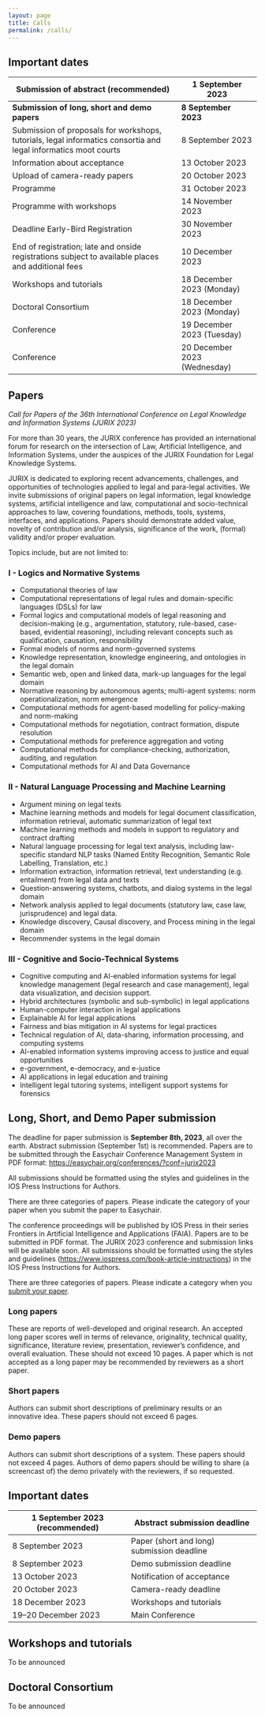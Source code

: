 ```yaml
---
layout: page
title: Calls
permalink: /calls/
---
```


## Important dates 

| Submission of abstract (recommended)                         | 1 September 2023             |
| ------------------------------------------------------------ | ---------------------------- |
| **Submission of long, short and demo papers**                | **8 September 2023**         |
| Submission of proposals for workshops, tutorials, legal informatics consortia and legal informatics moot courts | 8 September 2023            |
| Information about acceptance                                 | 13 October 2023              |
| Upload of camera-ready papers                                | 20 October 2023              |
| Programme                                                    | 31 October 2023              |
| Programme with workshops                                     | 14 November 2023             |
| Deadline Early-Bird Registration                             | 30 November 2023             |
| End of registration; late and onside registrations subject to available places and additional fees | 10 December 2023             |
| Workshops and tutorials                                      | 18 December 2023 (Monday)    |
| Doctoral Consortium                                          | 18 December 2023 (Monday)    |
| Conference                                                   | 19 December 2023 (Tuesday)   |
| Conference                                                   | 20 December 2023 (Wednesday) |

## Papers 

*Call for Papers of the 36th International Conference on Legal Knowledge and Information Systems (JURIX 2023)*

For more than 30 years, the JURIX conference has provided an international forum for research on the intersection of Law, Artificial Intelligence, and Information Systems, under the auspices of the JURIX Foundation for Legal Knowledge Systems.

JURIX is dedicated to exploring recent advancements, challenges, and opportunities of technologies applied to legal and para-legal activities. We invite submissions of original papers on legal information, legal knowledge systems, artificial intelligence and law, computational and socio-technical approaches to law, covering foundations, methods, tools, systems, interfaces, and applications. Papers should demonstrate added value, novelty of contribution and/or analysis, significance of the work, (formal) validity and/or proper evaluation.

Topics include, but are not limited to:

### I - Logics and Normative Systems

-   Computational theories of law 
-   Computational representations of legal rules and domain-specific languages (DSLs) for law 
-   Formal logics and computational models of legal reasoning and decision-making (e.g., argumentation, statutory, rule-based, case-based, evidential reasoning), including relevant concepts such as qualification, causation, responsibility 
-   Formal models of norms and norm-governed systems 
-   Knowledge representation, knowledge engineering, and ontologies in the legal domain 
-   Semantic web, open and linked data, mark-up languages for the legal domain 
-   Normative reasoning by autonomous agents; multi-agent systems: norm operationalization, norm emergence 
-   Computational methods for agent-based modelling for policy-making and norm-making 
-   Computational methods for negotiation, contract formation, dispute resolution 
-   Computational methods for preference aggregation and voting 
-   Computational methods for compliance-checking, authorization, auditing, and regulation 
-   Computational methods for AI and Data Governance 

### II - Natural Language Processing and Machine Learning

-  Argument mining on legal texts 
-  Machine learning methods and models for legal document classification, information retrieval, automatic summarization of legal text 
-  Machine learning methods and models in support to regulatory and contract drafting 
-  Natural language processing for legal text analysis, including law-specific standard NLP tasks (Named Entity Recognition, Semantic Role Labelling, Translation, etc.) 
-  Information extraction, information retrieval, text understanding (e.g. entailment) from legal data and texts 
-  Question-answering systems, chatbots, and dialog systems in the legal domain 
-  Network analysis applied to legal documents (statutory law, case law, jurisprudence) and legal data. 
-  Knowledge discovery, Causal discovery, and Process mining in the legal domain 
-  Recommender systems in the legal domain 

### III - Cognitive and Socio-Technical Systems

-  Cognitive computing and AI-enabled information systems for legal knowledge management (legal research and case management), legal data visualization, and decision support. 
-  Hybrid architectures (symbolic and sub-symbolic) in legal applications 
-  Human-computer interaction in legal applications 
-  Explainable AI for legal applications 
-  Fairness and bias mitigation in AI systems for legal practices 
-  Technical regulation of AI, data-sharing, information processing, and computing systems 
-  AI-enabled information systems improving access to justice and equal opportunities 
-  e-government, e-democracy, and e-justice 
-  AI applications in legal education and training 
-  Intelligent legal tutoring systems, intelligent support systems for forensics  

## Long, Short, and Demo Paper submission

The deadline for paper submission is **September 8th, 2023**, all over the earth. Abstract submission (September 1st) is recommended. Papers are to be submitted through the Easychair Conference Management System in PDF format: https://easychair.org/conferences/?conf=jurix2023

All submissions should be formatted using the styles and guidelines in the IOS Press Instructions for Authors.

There are three categories of papers. Please indicate the category of your paper when you submit the paper to Easychair.

The conference proceedings will be published by IOS Press in their series Frontiers in Artificial Intelligence and Applications (FAIA). Papers are to be submitted in PDF format. The JURIX 2023 conference and submission links will be available soon. All submissions should be formatted using the styles and guidelines (https://www.iospress.com/book-article-instructions) in the IOS Press Instructions for Authors.

There are three categories of papers. Please indicate a category when you [submit your paper](https://easychair.org/my/conference?conf=jurix2023).

### Long papers

These are reports of well-developed and original research. An accepted long paper scores well in terms of relevance, originality, technical quality, significance, literature review, presentation, reviewer’s confidence, and overall evaluation. These should not exceed 10 pages. A paper which is not accepted as a long paper may be recommended by reviewers as a short paper.

### Short papers

Authors can submit short descriptions of preliminary results or an innovative idea. These papers should not exceed 6 pages.

### Demo papers

Authors can submit short descriptions of a system. These papers should not exceed 4 pages. Authors of demo papers should be willing to share (a screencast of) the demo privately with the reviewers, if so requested.

## Important dates

| 1 September 2023 (recommended) | Abstract submission deadline               |
| ------------------------------ | ------------------------------------------ |
| 8 September 2023               | Paper (short and long) submission deadline |
| 8 September 2023               | Demo submission deadline                   |
| 13 October 2023                | Notification of acceptance                 |
| 20 October 2023                | Camera-ready deadline                      |
| 18 December 2023               | Workshops and tutorials                    |
| 19–20 December 2023            | Main Conference                            |

## Workshops and tutorials 

To be announced

## Doctoral Consortium 

To be announced
